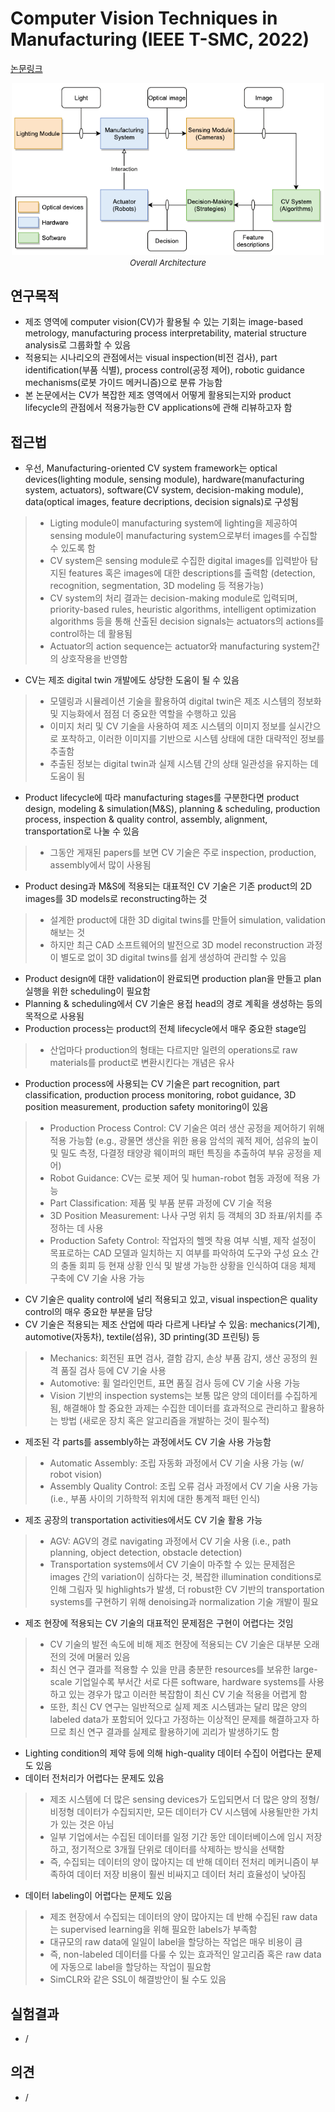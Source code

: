 # Computer Vision Techniques in Manufacturing (IEEE T-SMC, 2022)

[논문링크](https://ieeexplore.ieee.org/abstract/document/9761203)

<p align="center">
    <img width="500" alt='fig1' src="./img/26_03_01.png?raw=true"></br>
    <em><font size=2>Overall Architecture</font></em>
</p>

## 연구목적
- 제조 영역에 computer vision(CV)가 활용될 수 있는 기회는 image-based metrology, manufacturing process interpretability, material structure analysis로 그룹화할 수 있음
- 적용되는 시나리오의 관점에서는 visual inspection(비전 검사), part identification(부품 식별), process control(공정 제어), robotic guidance mechanisms(로봇 가이드 메커니즘)으로 분류 가능함
- 본 논문에서는 CV가 복잡한 제조 영역에서 어떻게 활용되는지와 product lifecycle의 관점에서 적용가능한 CV applications에 관해 리뷰하고자 함

## 접근법
- 우선, Manufacturing-oriented CV system framework는 optical devices(lighting module, sensing module), hardware(manufacturing system, actuators), software(CV system, decision-making module), data(optical images, feature decriptions, decision signals)로 구성됨
> - Ligting module이 manufacturing system에 lighting을 제공하여 sensing module이 manufacturing system으로부터 images를 수집할 수 있도록 함
> - CV system은 sensing module로 수집한 digital images를 입력받아 탐지된 features 혹은 images에 대한 descriptions를 출력함 (detection, recognition, segmentation, 3D modeling 등 적용가능)
> - CV system의 처리 결과는 decision-making module로 입력되며, priority-based rules, heuristic algorithms, intelligent optimization algorithms 등을 통해 산출된 decision signals는 actuators의 actions를 control하는 데 활용됨
> - Actuator의 action sequence는 actuator와 manufacturing system간의 상호작용을 반영함
- CV는 제조 digital twin 개발에도 상당한 도움이 될 수 있음
> - 모델링과 시뮬레이션 기술을 활용하여 digital twin은 제조 시스템의 정보화 및 지능화에서 점점 더 중요한 역할을 수행하고 있음
> - 이미지 처리 및 CV 기술을 사용하여 제조 시스템의 이미지 정보를 실시간으로 포착하고, 이러한 이미지를 기반으로 시스템 상태에 대한 대략적인 정보를 추출함
> - 추출된 정보는 digital twin과 실제 시스템 간의 상태 일관성을 유지하는 데 도움이 됨
- Product lifecycle에 따라 manufacturing stages를 구분한다면 product design, modeling & simulation(M&S), planning & scheduling, production process, inspection & quality control, assembly, alignment, transportation로 나눌 수 있음
> - 그동안 게재된 papers를 보면 CV 기술은 주로 inspection, production, assembly에서 많이 사용됨
- Product desing과 M&S에 적용되는 대표적인 CV 기술은 기존 product의 2D images를 3D models로 reconstructing하는 것
> - 설계한 product에 대한 3D digital twins를 만들어 simulation, validation 해보는 것
> - 하지만 최근 CAD 소프트웨어의 발전으로 3D model reconstruction 과정이 별도로 없이 3D digital twins를 쉽게 생성하여 관리할 수 있음
- Product design에 대한 validation이 완료되면 production plan을 만들고 plan 실행을 위한 scheduling이 필요함
- Planning & scheduling에서 CV 기술은 용접 head의 경로 계획을 생성하는 등의 목적으로 사용됨
- Production process는 product의 전체 lifecycle에서 매우 중요한 stage임
> - 산업마다 production의 형태는 다르지만 일련의 operations로 raw materials를 product로 변환시킨다는 개념은 유사
- Production process에 사용되는 CV 기술은 part recognition, part classification, production process monitoring, robot guidance, 3D position measurement, production safety monitoring이 있음
> - Production Process Control: CV 기술은 여러 생산 공정을 제어하기 위해 적용 가능함 (e.g., 광물면 생산을 위한 용융 암석의 궤적 제어, 섬유의 높이 및 밀도 측정, 다결정 태양광 웨이퍼의 패턴 특징을 추출하여 부유 공정을 제어)
> - Robot Guidance: CV는 로봇 제어 및 human-robot 협동 과정에 적용 가능
> - Part Classification: 제품 및 부품 분류 과정에 CV 기술 적용
> - 3D Position Measurement: 나사 구멍 위치 등 객체의 3D 좌표/위치를 추정하는 데 사용
> - Production Safety Control: 작업자의 헬멧 착용 여부 식별, 제작 설정이 목표로하는 CAD 모델과 일치하는 지 여부를 파악하여 도구와 구성 요소 간의 충돌 회피 등 현재 상황 인식 및 발생 가능한 상황을 인식하여 대응 체제 구축에 CV 기술 사용 가능
- CV 기술은 quality control에 널리 적용되고 있고, visual inspection은 quality control의 매우 중요한 부분을 담당
- CV 기술은 적용되는 제조 산업에 따라 다르게 나타날 수 있음: mechanics(기계), automotive(자동차), textile(섬유), 3D printing(3D 프린팅) 등
> - Mechanics: 회전된 표면 검사, 결함 감지, 손상 부품 감지, 생산 공정의 원격 품질 검사 등에 CV 기술 사용
> - Automotive: 휠 얼라인먼트, 표면 품질 검사 등에 CV 기술 사용 가능
> - Vision 기반의 inspection systems는 보통 많은 양의 데이터를 수집하게 됨, 해결해야 할 중요한 과제는 수집한 데이터를 효과적으로 관리하고 활용하는 방법 (새로운 장치 혹은 알고리즘을 개발하는 것이 필수적)
- 제조된 각 parts를 assembly하는 과정에서도 CV 기술 사용 가능함
> - Automatic Assembly: 조립 자동화 과정에서 CV 기술 사용 가능 (w/ robot vision)
> - Assembly Quality Control: 조립 오류 검사 과정에서 CV 기술 사용 가능 (i.e., 부품 사이의 기하학적 위치에 대한 통계적 패턴 인식)
- 제조 공장의 transportation activities에서도 CV 기술 활용 가능
> - AGV: AGV의 경로 navigating 과정에서 CV 기술 사용 (i.e., path planning, object detection, obstacle detection)
> - Transportation systems에서 CV 기술이 마주할 수 있는 문제점은 images 간의 variation이 심하다는 것, 복잡한 illumination conditions로 인해 그림자 및 highlights가 발생, 더 robust한 CV 기반의 transportation systems를 구현하기 위해 denoising과 normalization 기술 개발이 필요
- 제조 현장에 적용되는 CV 기술의 대표적인 문제점은 구현이 어렵다는 것임
> - CV 기술의 발전 속도에 비해 제조 현장에 적용되는 CV 기술은 대부분 오래전의 것에 머물러 있음
> - 최신 연구 결과를 적용할 수 있을 만큼 충분한 resources를 보유한 large-scale 기업일수록 부서간 서로 다른 software, hardware systems를 사용하고 있는 경우가 많고 이러한 복잡함이 최신 CV 기술 적용을 어렵게 함
> - 또한, 최신 CV 연구는 일반적으로 실제 제조 시스템과는 달리 많은 양의 labeled data가 포함되어 있다고 가정하는 이상적인 문제를 해결하고자 하므로 최신 연구 결과를 실제로 활용하기에 괴리가 발생하기도 함
- Lighting condition의 제약 등에 의해 high-quality 데이터 수집이 어렵다는 문제도 있음
- 데이터 전처리가 어렵다는 문제도 있음
> - 제조 시스템에 더 많은 sensing devices가 도입되면서 더 많은 양의 정형/비정형 데이터가 수집되지만, 모든 데이터가 CV 시스템에 사용될만한 가치가 있는 것은 아님
> - 일부 기업에서는 수집된 데이터를 일정 기간 동안 데이터베이스에 임시 저장하고, 정기적으로 3개월 단위로 데이터를 삭제하는 방식을 선택함
> - 즉, 수집되는 데이터의 양이 많아지는 데 반해 데이터 전처리 메커니즘이 부족하여 데이터 저장 비용이 훨씬 비싸지고 데이터 처리 효율성이 낮아짐
- 데이터 labeling이 어렵다는 문제도 있음
> - 제조 현장에서 수집되는 데이터의 양이 많아지는 데 반해 수집된 raw data는 supervised learning을 위해 필요한 labels가 부족함
> - 대규모의 raw data에 일일이 label을 할당하는 작업은 매우 비용이 큼
> - 즉, non-labeled 데이터를 다룰 수 있는 효과적인 알고리즘 혹은 raw data에 자동으로 label을 할당하는 작업이 필요함
> - SimCLR와 같은 SSL이 해결방안이 될 수도 있음

## 실험결과
- /

## 의견
- /